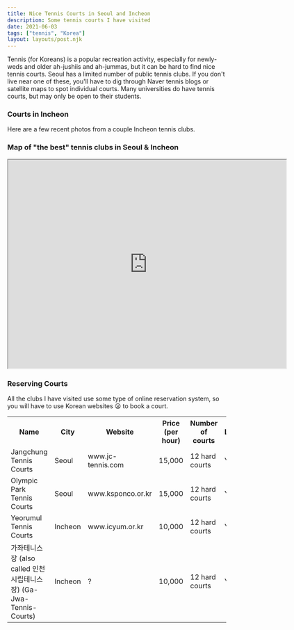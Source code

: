 ```yaml
---
title: Nice Tennis Courts in Seoul and Incheon
description: Some tennis courts I have visited
date: 2021-06-03
tags: ["tennis", "Korea"]
layout: layouts/post.njk
---
```


Tennis (for Koreans) is a popular recreation activity, especially for newly-weds and older ah-jushiis and ah-jummas, but it can be hard to find nice tennis courts. Seoul has a limited number of public tennis clubs. If you don't live near one of these, you'll have to dig through Naver tennis blogs or satellite maps to spot individual courts. Many universities do have tennis courts, but may only be open to their students.

### Courts in Incheon

Here are a few recent photos from a couple Incheon tennis clubs.

<!-- photos -->

### Map of "the best" tennis clubs in Seoul & Incheon

<div class='map-wrap'>
<iframe src="https://www.google.com/maps/d/embed?mid=1dNv89vt89sIdGhEJxbd8Yt4nz_-CQ184" width="640" height="480"></iframe>
</div>

### Reserving Courts

All the clubs I have visited use some type of online reservation system, so you will have to use Korean websites 😦 to book a court.

<table class='info-table'>
  <tr>
    <th>Name</th>
    <th>City</th>
    <th>Website</th>
    <th>Price (per hour)</th>
    <th>Number of courts</th>
    <th>Lights? </th>
  </tr>
  <tr>
    <td>Jangchung Tennis Courts</td>
    <td>Seoul</td>
    <td>www.jc-tennis.com</td>
    <td>15,000</td>
    <td>12 hard courts</td>
    <td>Yes</td>
  </tr>
  <tr>
    <td>Olympic Park Tennis Courts</td>
    <td>Seoul</td>
    <td>www.ksponco.or.kr</td>
    <td>15,000</td>
    <td>12 hard courts</td>
    <td>Yes</td>
  </tr>
  <tr>
    <td>Yeorumul Tennis Courts</td>
    <td>Incheon</td>
    <td>www.icyum.or.kr</td>
    <td>10,000</td>
    <td>12 hard courts</td>
    <td>Yes</td>
  </tr>
  <tr>
    <td>가좌테니스장 (also called 인천시립테니스장) (Ga-Jwa-Tennis-Courts)</td>
    <td>Incheon</td>
    <td>?</td>
    <td>10,000</td>
    <td>12 hard courts</td>
    <td>Yes</td>
  </tr>
</table>
